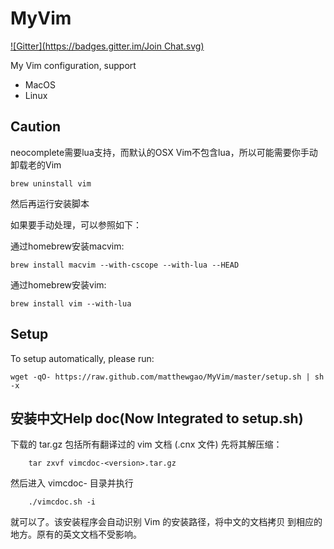 MyVim
=====
[![Gitter](https://badges.gitter.im/Join Chat.svg)](https://gitter.im/matthewgao/MyVim?utm_source=badge&utm_medium=badge&utm_campaign=pr-badge&utm_content=badge)

My Vim configuration, support
* MacOS
* Linux

## Caution
neocomplete需要lua支持，而默认的OSX Vim不包含lua，所以可能需要你手动卸载老的Vim

~~~
brew uninstall vim
~~~
然后再运行安装脚本

如果要手动处理，可以参照如下：

通过homebrew安装macvim:

~~~
brew install macvim --with-cscope --with-lua --HEAD
~~~
通过homebrew安装vim:

~~~
brew install vim --with-lua
~~~

## Setup
To setup automatically, please run:

~~~
wget -qO- https://raw.github.com/matthewgao/MyVim/master/setup.sh | sh -x
~~~

## 安装中文Help doc(Now Integrated to setup.sh)
下载的 tar.gz 包括所有翻译过的 vim 文档 (.cnx 文件)
先将其解压缩：

~~~
    tar zxvf vimcdoc-<version>.tar.gz
~~~
然后进入 vimcdoc-<version> 目录并执行

~~~
    ./vimcdoc.sh -i
~~~
就可以了。该安装程序会自动识别 Vim 的安装路径，将中文的文档拷贝
到相应的地方。原有的英文文档不受影响。
